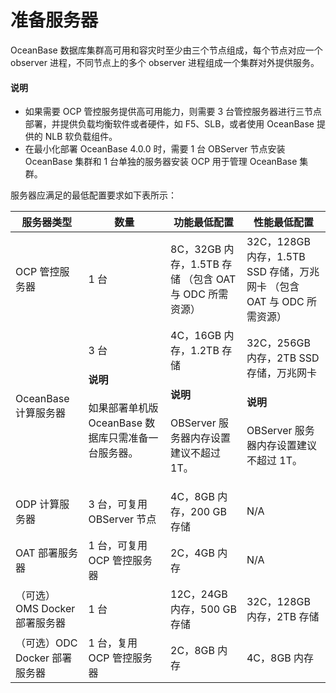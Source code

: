 # 准备服务器

OceanBase 数据库集群高可用和容灾时至少由三个节点组成，每个节点对应一个 observer 进程，不同节点上的多个 observer 进程组成一个集群对外提供服务。

  <main id="notice" type='explain'>
    <h4>说明</h4>
    <ul>
    <li>如果需要 OCP 管控服务提供高可用能力，则需要 3 台管控服务器进行三节点部署，并提供负载均衡软件或者硬件，如 F5、SLB，或者使用 OceanBase 提供的 NLB 软负载组件。</li>
    <li>在最小化部署 OceanBase 4.0.0 时，需要 1 台 OBServer 节点安装 OceanBase 集群和 1 台单独的服务器安装 OCP 用于管理 OceanBase 集群。</li>
    </ul>
  </main>

服务器应满足的最低配置要求如下表所示：

| **服务器类型** |  **数量** |   **功能最低配置** |   **性能最低配置**   |
|----------------|-----------|-------------------|---------------------|
| OCP 管控服务器  | 1 台       | 8C，32GB 内存，1.5TB 存储 （包含 OAT 与 ODC 所需资源）| 32C，128GB 内存，1.5TB SSD 存储，万兆网卡 （包含 OAT 与 ODC 所需资源） |
| OceanBase 计算服务器      | 3 台 <main id="notice" type='explain'><h4>说明</h4><p>如果部署单机版 OceanBase 数据库只需准备一台服务器。</p></main>                  | 4C，16GB 内存，1.2TB 存储 <main id="notice" type='explain'><h4>说明</h4><p>OBServer 服务器内存设置建议不超过 1T。</p></main>| 32C，256GB 内存，2TB SSD 存储，万兆网卡  <main id="notice" type='explain'><h4>说明</h4><p>OBServer 服务器内存设置建议不超过 1T。</p></main>|
| ODP 计算服务器        | 3 台，可复用 OBServer 节点 | 4C，8GB 内存，200 GB 存储   | N/A                         |
| OAT 部署服务器            | 1 台，可复用 OCP 管控服务器    | 2C，4GB 内存    | N/A    |
| （可选）OMS Docker 部署服务器 | 1 台                  | 12C，24GB 内存，500 GB  存储| 32C，128GB 内存，2TB 存储       |
| （可选）ODC Docker 部署服务器 | 1 台，复用 OCP 管控服务器     | 2C，8GB 内存             | 4C，8GB 内存                   |
